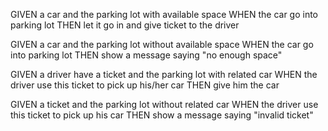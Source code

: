 GIVEN a car and the parking lot with available space
WHEN the car go into parking lot
THEN let it go in and give ticket to the driver

GIVEN a car and the parking lot without available space
WHEN the car go into parking lot
THEN show a message saying "no enough space"

GIVEN a driver have a ticket and the parking lot with related car
WHEN the driver use this ticket to pick up his/her car
THEN give him the car

GIVEN a ticket and the parking lot without related car
WHEN the driver use this ticket to pick up his car
THEN show a message saying "invalid ticket"
